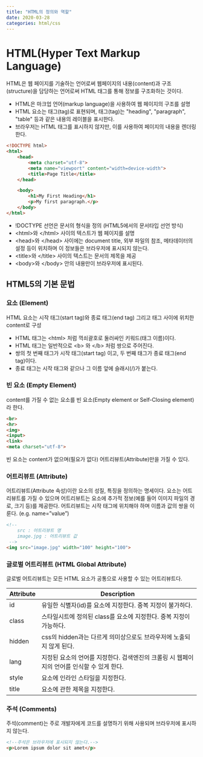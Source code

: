 ```yaml
---
title: "HTML의 정의와 역할"
date: 2020-03-28
categories: html/css
---
```


# HTML(Hyper Text Markup Language)
HTML은 웹 페이지를 기술하는 언어로써 웹페이지의 내용(content)과 구조(structure)을 담당하는 언어로써 HTML 태그를 통해 정보를 구조화하는 것이다.

- HTML은 마크업 언어(markup language)을 사용하여 웹 페이지의 구조를 설명
- HTML 요소는 태그(tag)로 표현되며, 태그(tag)는 "heading", "paragraph", "table" 등과 같은 내용의 레이블을 표시한다.
- 브라우저는 HTML 태그를 표시하지 않지만, 이를 사용하여 페이지의 내용을 렌더링한다.

```html
<!DOCTYPE html>
<html>
    <head>
        <meta charset="utf-8">
        <meta name="viewport" content="width=device-width">
        <title>Page Title</title>
    </head>

    <body>
        <h1>My First Heading</h1>
        <p>My first paragraph.</p>
    </body>
</html>
```

- !DOCTYPE 선언은 문서의 형식을 정의 (HTML5에서의 문서타입 선언 방식)
- &#60;html&#62;와 &#60;/html&#62; 사이의 텍스트가 웹 페이지를 설명
- &#60;head&#62;와 &#60;/head&#62; 사이에는 document title, 외부 파일의 참조, 메타데이터의 설정 등이 위치하며 이 정보들은 브라우저에 표시되지 않는다.
- &#60;title&#62;와 &#60;/title&#62; 사이의 텍스트는 문서의 제목을 제공
- &#60;body&#62;와 &#60;/body&#62; 안의 내용만이 브라우저에 표시된다.

## HTML5의 기본 문법
### 요소 (Element)
HTML 요소는 시작 태그(start tag)와 종료 태그(end tag) 그리고 태그 사이에 위치한 content로 구성

- HTML 태그는 &#60;html&#62; 처럼 꺽쇠괄호로 둘러싸인 키워드(태그 이름)이다.
- HTML 태그는 일반적으로 &#60;b&#62; 와 &#60;/b&#62; 처럼 쌍으로 주어진다.
- 쌍의 첫 번째 태그가 시작 태그(start tag) 이고, 두 번째 태그가 종료 태그(end tag)이다.
- 종료 태그는 시작 태그와 같으나 그 이름 앞에 슬래시(/)가 붙는다.

### 빈 요소 (Empty Element)
content를 가질 수 없는 요소를 빈 요소(Empty element or Self-Closing element)라 한다.

```html
<br>
<hr>
<img>
<input>
<link>
<meta charset="utf-8">
```

빈 요소는 content가 없으며(필요가 없다) 어트리뷰트(Attribute)만을 가질 수 있다.

### 어트리뷰트 (Attribute)
어트리뷰트(Attribute 속성)이란 요소의 성질, 특징을 정의하는 명세이다.
요소는 어트리뷰트를 가질 수 있으며 어트리뷰트는 요소에 추가적 정보(예를 들어 이미지 파일의 경로, 크기 등)를 제공한다.
어트리뷰트는 시작 태그에 위치해야 하며 이름과 값의 쌍을 이룬다. (e.g. name=”value”)

```html
<!-- 
    src : 어트리뷰트 명
    image.jpg : 어트리뷰트 값
 -->
<img src="image.jpg" width="100" height="100">
```

### 글로벌 어트리뷰트 (HTML Global Attribute)
글로벌 어트리뷰트는 모든 HTML 요소가 공통으로 사용할 수 있는 어트리뷰트다.

|Attribute|Description|
|----|---|
|id|유일한 식별자(id)를 요소에 지정한다. 중복 지정이 불가하다.|
|class|	스타일시트에 정의된 class를 요소에 지정한다. 중복 지정이 가능하다.|
|hidden|css의 hidden과는 다르게 의미상으로도 브라우저에 노출되지 않게 된다.|
|lang|지정된 요소의 언어를 지정한다. 검색엔진의 크롤링 시 웹페이지의 언어를 인식할 수 있게 한다.|
|style|요소에 인라인 스타일을 지정한다.|
|title|요소에 관한 제목을 지정한다.|

### 주석 (Comments)
주석(comment)는 주로 개발자에게 코드를 설명하기 위해 사용되며 브라우저에 표시하지 않는다.

```html
<!--주석은 브라우저에 표시되지 않는다.-->
<p>Lorem ipsum dolor sit amet</p>
```